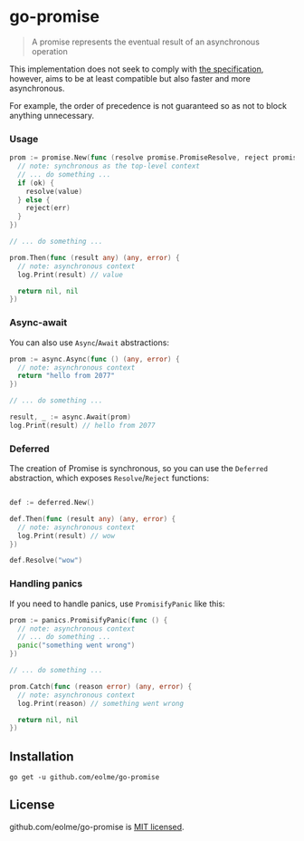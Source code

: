 # go-promise

> A promise represents the eventual result of an asynchronous operation

This implementation does not seek to comply with [the specification](https://promisesaplus.com/),
however, aims to be at least compatible but also faster and more asynchronous.

For example, the order of precedence is not guaranteed so as not to block anything unnecessary.

### Usage

```go
prom := promise.New(func (resolve promise.PromiseResolve, reject promise.PromiseReject) {
  // note: synchronous as the top-level context
  // ... do something ...
  if (ok) {
    resolve(value)
  } else {
    reject(err)
  }
})

// ... do something ...

prom.Then(func (result any) (any, error) {
  // note: asynchronous context
  log.Print(result) // value

  return nil, nil
})
```

### Async-await

You can also use `Async`/`Await` abstractions:

```go
prom := async.Async(func () (any, error) {
  // note: asynchronous context
  return "hello from 2077"
})

// ... do something ...

result, _ := async.Await(prom)
log.Print(result) // hello from 2077
```

### Deferred

The creation of Promise is synchronous, so you can use the `Deferred` abstraction,
which exposes `Resolve`/`Reject` functions:

```go

def := deferred.New()

def.Then(func (result any) (any, error) {
  // note: asynchronous context
  log.Print(result) // wow
})

def.Resolve("wow")

```

### Handling panics

If you need to handle panics, use `PromisifyPanic` like this:

```go
prom := panics.PromisifyPanic(func () {
  // note: asynchronous context
  // ... do something ...
  panic("something went wrong")
})

// ... do something ...

prom.Catch(func (reason error) (any, error) {
  // note: asynchronous context
  log.Print(reason) // something went wrong

  return nil, nil
})
```

## Installation

```shell
go get -u github.com/eolme/go-promise
```

## License

github.com/eolme/go-promise is [MIT licensed](./LICENSE).
